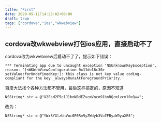 ```yaml
---
title: "First"
date: 2020-05-11T14:23:02+08:00
draft: true
tags: ["cordova","ios","wkwebview"]
---
```


## cordova改wkwebview打包ios应用，直接启动不了

cordova改为wkwebview后启动不了了，提示如下错误：

```
*** Terminating app due to uncaught exception 'NSUnknownKeyException', reason: '[<WKWebViewConfiguration 0x11de16c30> setValue:forUndefinedKey:]: this class is not key value coding-compliant for the key _alwaysRunsAtForegroundPriority.'
```

百度大法找个各种方法都不管用，最后这样搞定的，原因不知道

```ios
NSString* str = @"X2Fsd2F5c1J1bnNBdEZvcmVncm91bmRQcmlvcml0eQ==";
```

改为：

```ios
NSString* str = @"YWx3YXlzUnVuc0F0Rm9yZWdyb3VuZFByaW9yaXR5";
```

